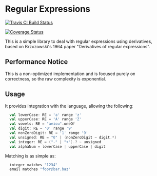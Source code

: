 # Regular Expressions

[![Travis CI Build Status](https://travis-ci.org/mukel/RegularExpressions.svg)](https://travis-ci.org/mukel/RegularExpressions)

[![Coverage Status](http://coveralls.io/repos/mukel/RegularExpressions/badge.svg?branch=master&service=github)](http://coveralls.io/github/mukel/RegularExpressions?branch=master)

This is a simple library to deal with regular expressions using derivatives, based on Brzozowski's 1964 paper "Derivatives of regular expressions".

## Performance Notice

This is a non-optimized implementation and is focused purely on correctness, so the raw complexity is exponential.

## Usage

It provides integration with the language, allowing the following:

```scala
  val lowerCase: RE = 'a' range 'z'
  val upperCase: RE = 'A' range 'Z'
  val vowels: RE = "aeiou".oneOf
  val digit: RE = '0' range '9'
  val nonZeroDigit: RE = '1' range '9'
  val unsigned: RE = "0" | (nonZeroDigit ~ digit.*)
  val integer: RE = ("-" | "+").? ~ unsigned
  val alphaNum = lowerCase | upperCase | digit
```
Matching is as simple as:

```scala
  integer matches "1234"
  email matches "foor@bar.baz"
```
